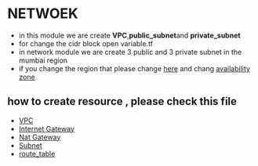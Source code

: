# NETWOEK
- in this module we are create  **VPC**,**public_subnet**and **private_subnet**
- for change the cidr block open variable.tf
- in network module we are create 3 public and 3 private subnet in the mumbai region
- if you change the region that please change [here](https://github.com/sparth510/terraform_vpc_ec2_webserver/blob/d44449f5ebd90f282a8d6c701ab92e811797935a/provider.tf#L2) and chang [availability zone](https://github.com/sparth510/terraform_vpc_ec2_webserver/blob/d44449f5ebd90f282a8d6c701ab92e811797935a/network/variable.tf#L10) 
## how to create resource , please check this file
- [VPC](https://github.com/sparth510/terraform_vpc_ec2_webserver/blob/main/network/vpc.tf)
- [Internet Gateway](https://github.com/sparth510/terraform_vpc_ec2_webserver/blob/main/network/ig.tf)
- [Nat Gateway](https://github.com/sparth510/terraform_vpc_ec2_webserver/blob/main/network/netig.tf)
- [Subnet](https://github.com/sparth510/terraform_vpc_ec2_webserver/blob/main/network/subnet.tf)
- [route_table](https://github.com/sparth510/terraform_vpc_ec2_webserver/blob/main/network/routetable.tf)